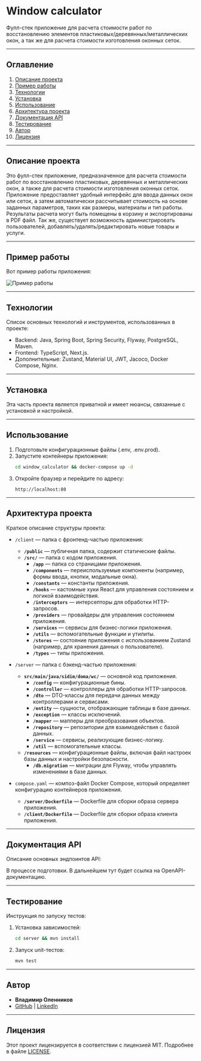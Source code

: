 # Window calculator

Фулл-стек приложение для расчета стоимости работ по восстановлению элементов
пластиковых/деревянных/металлических окон, а так же для расчета стоимости изготовления оконных
сеток.

---

## Оглавление

1. [Описание проекта](#описание-проекта)
2. [Пример работы](#пример-работы)
3. [Технологии](#технологии)
4. [Установка](#установка)
5. [Использование](#использование)
6. [Архитектура проекта](#архитектура-проекта)
7. [Документация API](#документация-api)
8. [Тестирование](#тестирование)
9. [Автор](#автор)
10. [Лицензия](#лицензия)

---

## Описание проекта

Это фулл-стек приложение, предназначенное для расчета стоимости работ по восстановлению пластиковых,
деревянных и металлических окон, а также для расчета стоимости изготовления оконных сеток.
Приложение предоставляет удобный интерфейс для ввода данных окон или сеток, а затем
автоматически рассчитывает стоимость на основе заданных параметров, таких как размеры, материалы и
тип работы. Результаты расчета могут быть помещены в корзину и экспортированы в PDF файл. Так же,
существует возможность администрировать пользователей, добавлять/удалять/редактировать новые товары
и услуги.

---

## Пример работы

Вот пример работы приложения:

![Пример работы](https://s13.gifyu.com/images/SX5Ec.gif)

---

## Технологии

Список основных технологий и инструментов, использованных в проекте:

- Backend: Java, Spring Boot, Spring Security, Flyway, PostgreSQL, Maven.
- Frontend: TypeScript, Next.js.
- Дополнительные: Zustand, Material UI, JWT, Jacoco, Docker Compose, Nginx.

---

## Установка

Эта часть проекта является приватной и имеет нюансы, связанные с установкой и настройкой.

---

## Использование

1. Подготовьте конфигурационные файлы (.env, .env.prod).
2. Запустите контейнеры приложения:
    ```bash
    cd window_calculator && docker-compose up -d
    ```
3. Откройте браузер и перейдите по адресу:
    ```url
    http://localhost:80
    ```

---

## Архитектура проекта

Краткое описание структуры проекта:

- `/client` — папка с фронтенд-частью приложения:
    - **`/public`** — публичная папка, содержит статические файлы.
    - **`/src/`** — папка с кодом приложения.
        - **`/app`** — папка со страницами приложения.
        - **`/components`** — переиспользуемые компоненты (например, формы ввода, кнопки, модальные
          окна).
        - **`/constants`** — константы приложения.
        - **`/hooks`** — кастомные хуки React для управления состоянием и логикой взаимодействия.
        - **`/interceptors`** — интерсепторы для обработки HTTP-запросов.
        - **`/providers`** — провайдеры для управления состоянием приложения.
        - **`/services`** — сервисы для бизнес-логики приложения.
        - **`/utils`** — вспомогательные функции и утилиты.
        - **`/stores`** — состояние приложения с использованием Zustand (например, для хранения
          данных о пользователе).
        - **`/types`** — типы приложения.

- `/server` — папка с бэкенд-частью приложения:
    - **`src/main/java/sidim/doma/wc/`** — основной код приложения.
        - **`/config`** — конфигурационные бины.
        - **`/controller`** — контроллеры для обработки HTTP-запросов.
        - **`/dto`** — DTO-классы для передачи данных между контроллерами и сервисами.
        - **`/entity`** — сущности, отображающие таблицы в базе данных.
        - **`/exception`** — классы исключений.
        - **`/mapper`** — мапперы для преобразования объектов.
        - **`/repository`** — репозитории для взаимодействия с базой данных.
        - **`/service`** — сервисы, реализующие бизнес-логику.
        - **`/util`** — вспомогательные классы.
    - **`/resources`** — конфигурационные файлы, включая файл настроек базы данных и настройки
      безопасности.
        - **`/db.migration`** — миграции для Flyway, чтобы управлять изменениями в базе данных.

- `compose.yaml` — композ-файл Docker Compose, который определяет конфигурацию контейнеров
  приложения.
    - **`/server/Dockerfile`** — Dockerfile для сборки образа сервера приложения.
    - **`/client/Dockerfile`** — Dockerfile для сборки образа клиента приложения.

---

## Документация API

Описание основных эндпоинтов API:

В процессе подготовки. В дальнейшем тут будет ссылка на OpenAPI-документацию.

---

## Тестирование

Инструкция по запуску тестов:

1. Установка зависимостей:
    ```bash
    cd server && mvn install
    ```
2. Запуск unit-тестов:
    ```bash
    mvn test
    ```

---

## Автор

- **Владимир Оленников**
- [GitHub](https://github.com/ath31st) | [LinkedIn](https://www.linkedin.com/in/ath31st/)

---

## Лицензия

Этот проект лицензируется в соответствии с лицензией MIT. Подробнее в файле [LICENSE](LICENSE).
